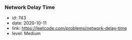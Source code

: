 ### Network Delay Time

* id: 743
* date: 2020-10-11
* link: https://leetcode.com/problems/network-delay-time
* level: Medium
